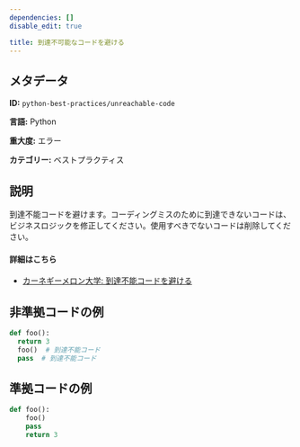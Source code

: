 ```yaml
---
dependencies: []
disable_edit: true

title: 到達不可能なコードを避ける
---
```

## メタデータ
**ID:** `python-best-practices/unreachable-code`

**言語:** Python

**重大度:** エラー

**カテゴリー:** ベストプラクティス

## 説明
到達不能コードを避けます。コーディングミスのために到達できないコードは、ビジネスロジックを修正してください。使用すべきでないコードは削除してください。


#### 詳細はこちら

 - [カーネギーメロン大学: 到達不能コードを避ける](https://wiki.sei.cmu.edu/confluence/display/android/Avoid+having+unreachable+code)

## 非準拠コードの例
```python
def foo():
  return 3
  foo()  # 到達不能コード
  pass  # 到達不能コード
```

## 準拠コードの例
```python
def foo():
    foo()
    pass
    return 3

```
